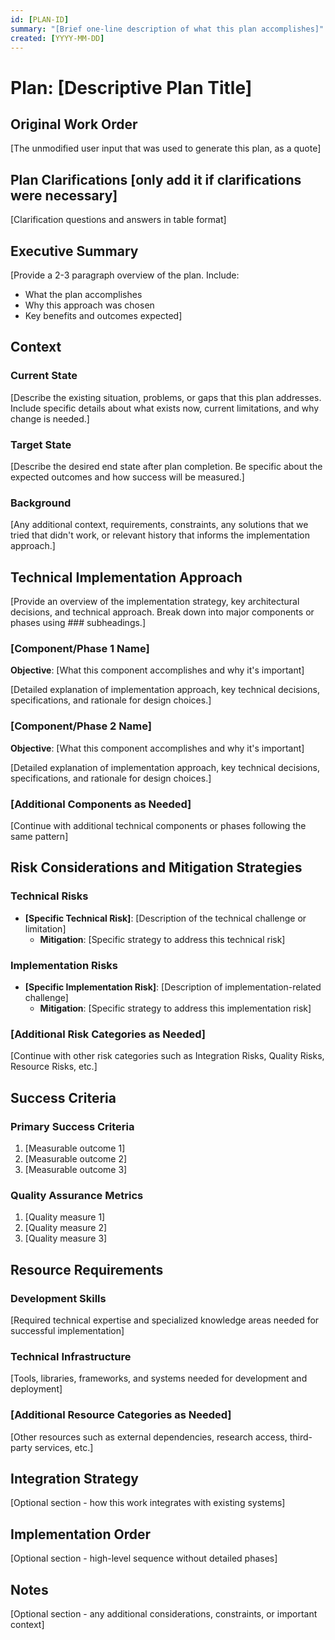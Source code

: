 ```yaml
---
id: [PLAN-ID]
summary: "[Brief one-line description of what this plan accomplishes]"
created: [YYYY-MM-DD]
---
```


# Plan: [Descriptive Plan Title]

## Original Work Order
[The unmodified user input that was used to generate this plan, as a quote]

## Plan Clarifications [only add it if clarifications were necessary]
[Clarification questions and answers in table format]

## Executive Summary

[Provide a 2-3 paragraph overview of the plan. Include:
- What the plan accomplishes
- Why this approach was chosen
- Key benefits and outcomes expected]

## Context

### Current State
[Describe the existing situation, problems, or gaps that this plan addresses. Include specific details about what exists now, current limitations, and why change is needed.]

### Target State
[Describe the desired end state after plan completion. Be specific about the expected outcomes and how success will be measured.]

### Background
[Any additional context, requirements, constraints, any solutions that we tried that didn't work, or relevant history that informs the implementation approach.]

## Technical Implementation Approach

[Provide an overview of the implementation strategy, key architectural decisions, and technical approach. Break down into major components or phases using ### subheadings.]

### [Component/Phase 1 Name]
**Objective**: [What this component accomplishes and why it's important]

[Detailed explanation of implementation approach, key technical decisions, specifications, and rationale for design choices.]

### [Component/Phase 2 Name]
**Objective**: [What this component accomplishes and why it's important]

[Detailed explanation of implementation approach, key technical decisions, specifications, and rationale for design choices.]

### [Additional Components as Needed]
[Continue with additional technical components or phases following the same pattern]

## Risk Considerations and Mitigation Strategies

### Technical Risks
- **[Specific Technical Risk]**: [Description of the technical challenge or limitation]
    - **Mitigation**: [Specific strategy to address this technical risk]

### Implementation Risks
- **[Specific Implementation Risk]**: [Description of implementation-related challenge]
    - **Mitigation**: [Specific strategy to address this implementation risk]

### [Additional Risk Categories as Needed]
[Continue with other risk categories such as Integration Risks, Quality Risks, Resource Risks, etc.]

## Success Criteria

### Primary Success Criteria
1. [Measurable outcome 1]
2. [Measurable outcome 2]
3. [Measurable outcome 3]

### Quality Assurance Metrics
1. [Quality measure 1]
2. [Quality measure 2]
3. [Quality measure 3]

## Resource Requirements

### Development Skills
[Required technical expertise and specialized knowledge areas needed for successful implementation]

### Technical Infrastructure
[Tools, libraries, frameworks, and systems needed for development and deployment]

### [Additional Resource Categories as Needed]
[Other resources such as external dependencies, research access, third-party services, etc.]

## Integration Strategy
[Optional section - how this work integrates with existing systems]

## Implementation Order
[Optional section - high-level sequence without detailed phases]

## Notes
[Optional section - any additional considerations, constraints, or important context]
